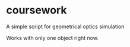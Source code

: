 # coursework
A simple script for geometrical optics simulation

Works with only one object right now.
